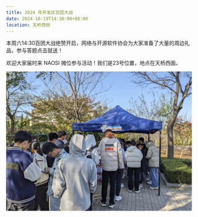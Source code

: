```yaml
---
title: 2024 年开发区百团大战
date: 2024-10-19T14:30:00+08:00
location: 天桥西侧
---
```


本周六14:30百团大战绝赞开启，网络与开源软件协会为大家准备了大量的周边礼品，参与答题点击就送！

欢迎大家届时来 NAOSI 摊位参与活动！我们是23号位置，地点在天桥西面。

![](../../../images/recruit2024.jpg)

